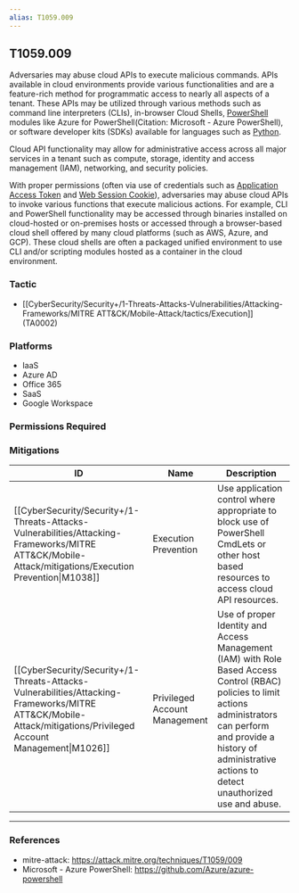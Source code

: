```yaml
---
alias: T1059.009
---
```


## T1059.009

Adversaries may abuse cloud APIs to execute malicious commands. APIs available in cloud environments provide various functionalities and are a feature-rich method for programmatic access to nearly all aspects of a tenant. These APIs may be utilized through various methods such as command line interpreters (CLIs), in-browser Cloud Shells, [PowerShell](https://attack.mitre.org/techniques/T1059/001) modules like Azure for PowerShell(Citation: Microsoft - Azure PowerShell), or software developer kits (SDKs) available for languages such as [Python](https://attack.mitre.org/techniques/T1059/006).  

Cloud API functionality may allow for administrative access across all major services in a tenant such as compute, storage, identity and access management (IAM), networking, and security policies.

With proper permissions (often via use of credentials such as [Application Access Token](https://attack.mitre.org/techniques/T1550/001) and [Web Session Cookie](https://attack.mitre.org/techniques/T1550/004)), adversaries may abuse cloud APIs to invoke various functions that execute malicious actions. For example, CLI and PowerShell functionality may be accessed through binaries installed on cloud-hosted or on-premises hosts or accessed through a browser-based cloud shell offered by many cloud platforms (such as AWS, Azure, and GCP). These cloud shells are often a packaged unified environment to use CLI and/or scripting modules hosted as a container in the cloud environment.  


### Tactic
- [[CyberSecurity/Security+/1-Threats-Attacks-Vulnerabilities/Attacking-Frameworks/MITRE ATT&CK/Mobile-Attack/tactics/Execution]] (TA0002)

### Platforms
- IaaS
- Azure AD
- Office 365
- SaaS
- Google Workspace

### Permissions Required

### Mitigations

| ID | Name | Description |
| --- | --- | --- |
| [[CyberSecurity/Security+/1-Threats-Attacks-Vulnerabilities/Attacking-Frameworks/MITRE ATT&CK/Mobile-Attack/mitigations/Execution Prevention\|M1038]] | Execution Prevention | Use application control where appropriate to block use of PowerShell CmdLets or other host based resources to access cloud API resources. |
| [[CyberSecurity/Security+/1-Threats-Attacks-Vulnerabilities/Attacking-Frameworks/MITRE ATT&CK/Mobile-Attack/mitigations/Privileged Account Management\|M1026]] | Privileged Account Management | Use of proper Identity and Access Management (IAM) with Role Based Access Control (RBAC) policies to limit actions administrators can perform and provide a history of administrative actions to detect unauthorized use and abuse. |


---
### References

- mitre-attack: https://attack.mitre.org/techniques/T1059/009
- Microsoft - Azure PowerShell: https://github.com/Azure/azure-powershell
